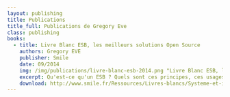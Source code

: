 ```yaml
---
layout: publishing
title: Publications
title_full: Publications de Gregory Eve
class: publishing
books:
  - title: Livre Blanc ESB, les meilleurs solutions Open Source
    authors: Gregory EVE
    publisher: Smile
    date: 09/2014
    img: /img/publications/livre-blanc-esb-2014.png "Livre Blanc ESB, les meilleurs solutions Open Source
    excerpt: Qu'est-ce qu'un ESB ? Quels sont ces principes, ces usages et ces enjeux ? Quelles sont les meilleures solutions Open Source ? Ce nouveau livre blanc Smile répondra à toutes vos questions.
    download: http://www.smile.fr/Ressources/Livres-blancs/Systeme-et-infrastructure/Esb-enterprise-service-bus
---
```

